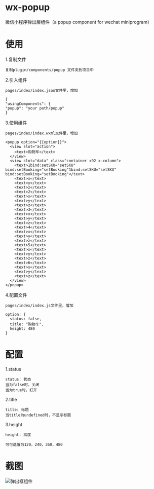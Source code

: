 # wx-popup
微信小程序弹出层组件（a popup component for wechat miniprogram）

# 使用

1.复制文件

    复制plugin/components/popup 文件夹到项目中

2.引入组件

    pages/index/index.json文件里，增加
    
    {
    "usingComponents": {
    "popup": "your path/popup"
    }

3.使用组件

    pages/index/index.wxml文件里，增加
    
    <popup option="{{option}}">
      <view slot="action">
        <text>购物车</text>
      </view>
      <view slot="data" class="container x92 x-column">
        <text>1bind:setSKU="setSKU" bind:setBooking="setBooking"1bind:setSKU="setSKU" bind:setBooking="setBooking"</text>
        <text>x</text>
        <text>y</text>
        <text>z</text>
        <text>2</text>
        <text>x</text>
        <text>y</text>
        <text>z</text>
        <text>3</text>
        <text>x</text>
        <text>y</text>
        <text>z</text>
        <text>4</text>
        <text>x</text>
        <text>y</text>
        <text>z</text>
        <text>5</text>
        <text>x</text>
        <text>y</text>
        <text>z</text>
        <text>6</text>
        <text>x</text>
        <text>y</text>
        <text>z</text>
      </view>
    </popup>

4.配置文件

    pages/index/index.js文件里，增加

    option: {
      status: false,
      title: "购物车",
      height: 480
    }
    
# 配置

1.status

    status: 状态
    当为false时，关闭
    当为true时，打开
  
2.title

    title: 标题
    当title为undefined时，不显示标题

3.height

    height: 高度

    可可选值为120，240，360，480

# 截图

![弹出框组件](http://cdn.tiantour.com/screenshot/popup.png)